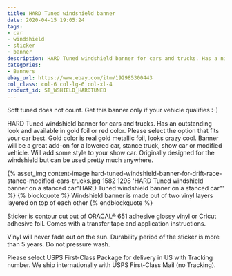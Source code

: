 ```yaml
---
title: HARD Tuned windshield banner
date: 2020-04-15 19:05:24
tags:
- car
- windshield
- sticker
- banner
description: HARD Tuned windshield banner for cars and trucks. Has a nice lettering. Will fit any stanced, drift, lowered or modified vehicle. Available in white and red and gold and red colors.
categories:
- Banners
ebay_url: https://www.ebay.com/itm/192985300443
col_class: col-6 col-lg-6 col-xl-4
product_id: ST_WSHIELD_HARDTUNED
---
```


Soft tuned does not count. Get this banner only if your vehicle qualifies :-)

<!-- more -->

HARD Tuned windshield banner for cars and trucks. Has an outstanding look and available in gold foil or red color. Please select the option that fits your car best. Gold color is real gold metallic foil, looks crazy cool. Banner will be a great add-on for a lowered car, stance truck, show car or modified vehicle. Will add some style to your show car. Originally designed for the windshield but can be used pretty much anywhere.

{% asset_img content-image hard-tuned-windshield-banner-for-drift-race-stance-modified-cars-trucks.jpg 1582 1298 'HARD Tuned windshield banner on a stanced car"HARD Tuned windshield banner on a stanced car"' %}
{% blockquote %}
Windshield banner is made out of two vinyl layers layered on top of each other
{% endblockquote %}

Sticker is contour cut out of ORACAL® 651 adhesive glossy vinyl or Cricut adhesive foil. Comes with a transfer tape and application instructions.

Vinyl will never fade out on the sun. Durability period of the sticker is more than 5 years. Do not pressure wash.

Please select USPS First-Class Package for delivery in US with Tracking number. We ship internationally with USPS First-Class Mail (no Tracking).